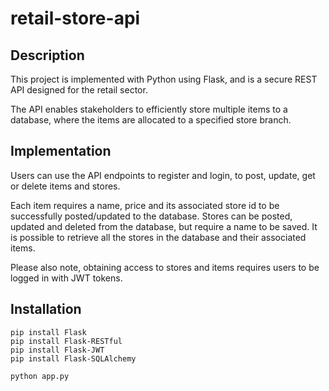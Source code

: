# retail-store-api

## Description
This project is implemented with Python using Flask, and is a secure REST API designed for the retail sector.

The API enables stakeholders to efficiently store multiple items to a database, where the items are allocated to a specified store branch.

## Implementation
Users can use the API endpoints to register and login, to post, update, get or delete items and stores.

Each item requires a name, price and its associated store id to be successfully posted/updated to the database.
Stores can be posted, updated and deleted from the database, but require a name to be saved. It is possible to retrieve all the stores in the database and their associated items.

Please also note, obtaining access to stores and items requires users to be logged in with JWT tokens.



## Installation

```
pip install Flask
pip install Flask-RESTful
pip install Flask-JWT
pip install Flask-SQLAlchemy

python app.py
```